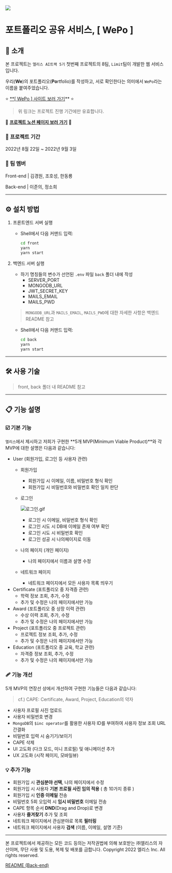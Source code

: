 <img src="https://imgcloud.s3.us-east-1.wasabisys.com/yez78HiM58.png"/>

# 포트폴리오 공유 서비스, [ WePo ]

## 👋 소개

본 프로젝트는 `엘리스 AI트랙 5기` 첫번째 프로젝트의 8팀, `Limit`팀이 개발한 웹 서비스입니다.

우리(**We**)의 포트폴리오(**Po**rtfolio)를 작성하고, 서로 확인한다는 의미에서 `WePo`라는 이름을 붙여주었습니다.

⭐ [**[ WePo ] 사이트 보러 가기](http://kdt-ai5-team08.elicecoding.com/)** ⭐

> 위 링크는 프로젝트 진행 기간에만 유효합니다.
> 

📒 [**프로젝트 노션 페이지 보러 가기**](https://www.notion.so/Team-Limit-d1ce8a7ebec14b1dab9354bf4a3ede46) 📒

### 📅 **프로젝트 기간**

2022년 8월 22일 ~ 2022년 9월 3일 

### 👥 **팀 멤버**

Front-end | 김경원, 조호성, 한동룡

Back-end | 이준의, 정소희

---

## ⚙️ 설치 방법

1. 프론트엔드 서버 실행
    - Shell에서 다음 커맨드 입력:
        
        ```bash
        cd front
        yarn
        yarn start
        ```
        
2. 백엔드 서버 실행
    - 하기 명칭들의 변수가 선언된 `.env` 파일 `back` 폴더 내에 작성
        - SERVER_PORT
        - MONGODB_URL
        - JWT_SECRET_KEY
        - MAILS_EMAIL
        - MAILS_PWD
    
    > `MONGODB_URL`과 `MAILS_EMAIL`, `MAILS_PWD`에 대한 자세한 사항은 백엔드 README 참고
    > 
    - Shell에서 다음 커맨드 입력:
        
        ```bash
        cd back
        yarn
        yarn start
        ```
        
---

## 🛠️ 사용 기술

> front, back 폴더 내 README 참고

---

## 📋 기능 설명

### ☑️ 기본 기능

`엘리스`에서 제시하고 저희가 구현한 **5개 MVP(Minimum Viable Product)**와 각 MVP에 대한 설명은 다음과 같습니다:

- User (회원가입, 로그인 등 사용자 관련)
    - 회원가입
        - 회원가입 시 이메일, 이름, 비밀번호 형식 확인
        - 회원가입 시 비밀번호와 비밀번호 확인 일치 판단
    - 로그인
        
        ![로그인.gif](README_v1%208654c2bfc9e74302946941db57e806a7/%25EB%25A1%259C%25EA%25B7%25B8%25EC%259D%25B8.gif)
        
        - 로그인 시 이메일, 비밀번호 형식 확인
        - 로그인 시도 시 DB에 이메일 존재 여부 확인
        - 로그인 시도 시 비밀번호 확인
        - 로그인 성공 시 나의페이지로 이동
    - 나의 페이지 (개인 페이지)
        - 나의 페이지에서 이름과 설명 수정
    - 네트워크 페이지
        - 네트워크 페이지에서 모든 사용자 목록 띄우기
- Certificate (포트폴리오 중 자격증 관련)
    - 학력 정보 조회, 추가, 수정
    - 추가 및 수정은 나의 페이지에서만 가능
- Award (포트폴리오 중 상장 이력 관련)
    - 수상 이력 조회, 추가, 수정
    - 추가 및 수정은 나의 페이지에서만 가능
- Project (포트폴리오 중 프로젝트 관련)
    - 프로젝트 정보 조회, 추가, 수정
    - 추가 및 수정은 나의 페이지에서만 가능
- Education (포트폴리오 중 교육, 학교 관련)
    - 자격증 정보 조회, 추가, 수정
    - 추가 및 수정은 나의 페이지에서만 가능

### 🩹 기능 개선

5개 MVP의 연장선 상에서 개선하여 구현한 기능들은 다음과 같습니다:

> cf.) CAPE: Certificate, Award, Project, Education의 약자
> 
- 사용자 프로필 사진 업로드
- 사용자 비밀번호 변경
- `MongoDB`의 `$inc operator`를 활용한 사용자 ID를 부여하여 사용자 정보 조회 URL 간결화
- 비밀번호 입력 시 숨기기/보이기
- CAPE 삭제
- UI 고도화 (다크 모드, 미니 프로필) 및 애니메이션 추가
- UX 고도화 (시작 페이지, 모바일뷰)

### 💡 추가 기능

- 회원가입 시 **관심분야 선택**, 나의 페이지에서 수정
- 회원가입 시 사용자 **기본 프로필 사진 임의 적용** ( 총 10가지 종류 )
- 회원가입 시 **인증 이메일** 전송
- 비밀번호 5회 오입력 시 **임시 비밀번호** 이메일 전송
- CAPE 항목 순서 **DND**(Drag and Drop)로 변경
- 사용자 **즐겨찾기** 추가 및 조회
- 네트워크 페이지에서 관심분야로 목록 **필터링**
- 네트워크 페이지에서 사용자 **검색** (이름, 이메일, 설명 기준)

---

본 프로젝트에서 제공하는 모든 코드 등의는 저작권법에 의해 보호받는 ㈜엘리스의 자산이며, 무단 사용 및 도용, 복제 및 배포를 금합니다. Copyright 2022 엘리스 Inc. All rights reserved.

[README (Back-end)](https://www.notion.so/README-Back-end-451b8e8aeb17452d928f21b33ae09f61)